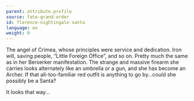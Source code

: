 ```yaml
---
parent: attribute.profile
source: fate-grand-order
id: florence-nightingale-santa
language: en
weight: 0
---
```


The angel of Crimea, whose principles were service and dedication. Iron will, saving people, “Little Foreign Office”, and so on. Pretty much the same as in her Berserker manifestation.
The strange and massive firearm she carries looks alternately like an umbrella or a gun, and she has become an Archer. If that all-too-familiar red outfit is anything to go by…could she possibly be a Santa?

It looks that way…
